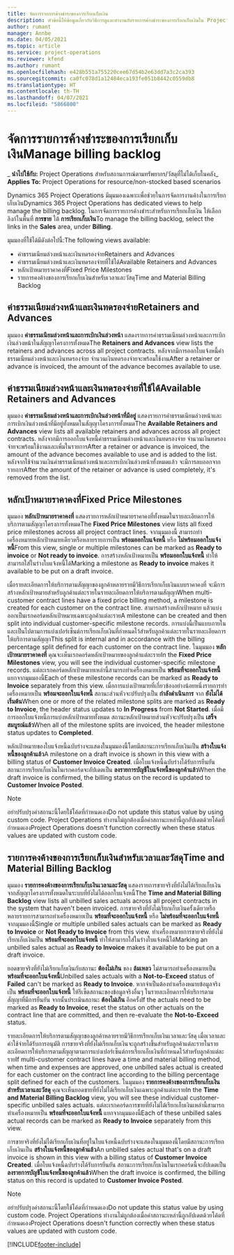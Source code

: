 ```yaml
---
title: จัดการรายการค้างชำระของการเรียกเก็บเงิน
description: หัวข้อนี้ให้ข้อมูลเกี่ยวกับวิธีการดูและทำงานกับรายการค้างชำระของการเรียกเก็บเงินใน Project Operations
author: rumant
manager: Annbe
ms.date: 04/05/2021
ms.topic: article
ms.service: project-operations
ms.reviewer: kfend
ms.author: rumant
ms.openlocfilehash: e428b551a755220cee67d54b2e63dd7a3c2ca393
ms.sourcegitcommit: ca0fc078d1a12484eca193fe051b8442c0559db8
ms.translationtype: HT
ms.contentlocale: th-TH
ms.lasthandoff: 04/07/2021
ms.locfileid: "5866800"
---
```

# <a name="manage-billing-backlog"></a><span data-ttu-id="9b07f-103">จัดการรายการค้างชำระของการเรียกเก็บเงิน</span><span class="sxs-lookup"><span data-stu-id="9b07f-103">Manage billing backlog</span></span>

<span data-ttu-id="9b07f-104">_ **นำไปใช้กับ:** Project Operations สำหรับสถานการณ์ตามทรัพยากร/วัสดุที่ไม่ได้เก็บในคลัง</span><span class="sxs-lookup"><span data-stu-id="9b07f-104">_ **Applies To:** Project Operations for resource/non-stocked based scenarios</span></span>

<span data-ttu-id="9b07f-105">Dynamics 365 Project Operations มีมุมมองเฉพาะเพื่อช่วยในการจัดการงานค้างในการเรียกเก็บเงิน</span><span class="sxs-lookup"><span data-stu-id="9b07f-105">Dynamics 365 Project Operations has dedicated views to help manage the billing backlog.</span></span> <span data-ttu-id="9b07f-106">ในการจัดการรายการค้างชำระสำหรับการเรียกเก็บเงิน ให้เลือกลิงก์ในพื้นที่ **การขาย** ใต้ **การเรียกเก็บเงิน**</span><span class="sxs-lookup"><span data-stu-id="9b07f-106">To manage the billing backlog, select the links in the **Sales** area, under **Billing**.</span></span> 

<span data-ttu-id="9b07f-107">มุมมองที่ใช้ได้มีดังต่อไปนี้:</span><span class="sxs-lookup"><span data-stu-id="9b07f-107">The following views available:</span></span>

- <span data-ttu-id="9b07f-108">ค่าธรรมเนียมล่วงหน้าและเงินทดรองจ่าย</span><span class="sxs-lookup"><span data-stu-id="9b07f-108">Retainers and Advances</span></span>
- <span data-ttu-id="9b07f-109">ค่าธรรมเนียมล่วงหน้าและเงินทดรองจ่ายที่ใช้ได้</span><span class="sxs-lookup"><span data-stu-id="9b07f-109">Available Retainers and Advances</span></span>
- <span data-ttu-id="9b07f-110">หลักเป้าหมายราคาคงที่</span><span class="sxs-lookup"><span data-stu-id="9b07f-110">Fixed Price Milestones</span></span>
- <span data-ttu-id="9b07f-111">รายการคงค้างของการเรียกเก็บเงินสำหรับเวลาและวัสดุ</span><span class="sxs-lookup"><span data-stu-id="9b07f-111">Time and Material Billing Backlog</span></span>

## <a name="retainers-and-advances"></a><span data-ttu-id="9b07f-112">ค่าธรรมเนียมล่วงหน้าและเงินทดรองจ่าย</span><span class="sxs-lookup"><span data-stu-id="9b07f-112">Retainers and Advances</span></span>

<span data-ttu-id="9b07f-113">มุมมอง **ค่าธรรมเนียมล่วงหน้าและการเบิกเงินล่วงหน้า** แสดงรายการค่าธรรมเนียมล่วงหน้าและการเบิกเงินล่วงหน้าในสัญญาโครงการทั้งหมด</span><span class="sxs-lookup"><span data-stu-id="9b07f-113">The **Retainers and Advances** view lists the retainers and advances across all project contracts.</span></span> <span data-ttu-id="9b07f-114">หลังจากมีการออกใบแจ้งหนี้ค่าธรรมเนียมล่วงหน้าและเงินทดรองจ่าย จำนวนเงินทดรองจ่ายจะพร้อมใช้งาน</span><span class="sxs-lookup"><span data-stu-id="9b07f-114">After a retainer or advance is invoiced, the amount of the advance becomes available to use.</span></span>

## <a name="available-retainers-and-advances"></a><span data-ttu-id="9b07f-115">ค่าธรรมเนียมล่วงหน้าและเงินทดรองจ่ายที่ใช้ได้</span><span class="sxs-lookup"><span data-stu-id="9b07f-115">Available Retainers and Advances</span></span>

<span data-ttu-id="9b07f-116">มุมมอง **ค่าธรรมเนียมล่วงหน้าและการเบิกเงินล่วงหน้าที่มีอยู่** แสดงรายการค่าธรรมเนียมล่วงหน้าและการเบิกเงินล่วงหน้าที่มีอยู่ทั้งหมดในสัญญาโครงการทั้งหมด</span><span class="sxs-lookup"><span data-stu-id="9b07f-116">The **Available Retainers and Advances** view lists all available retainers and advances across all project contracts.</span></span> <span data-ttu-id="9b07f-117">หลังจากมีการออกใบแจ้งหนี้ค่าธรรมเนียมล่วงหน้าและเงินทดรองจ่าย จำนวนเงินทดรองจ่ายจะพร้อมใช้งานและเพิ่มในรายการ</span><span class="sxs-lookup"><span data-stu-id="9b07f-117">After a retainer or advance is invoiced, the amount of the advance becomes available to use and is added to the list.</span></span> <span data-ttu-id="9b07f-118">หลังจากใช้จำนวนเงินค่าธรรมเนียมล่วงหน้าและการเบิกเงินล่วงหน้าทั้งหมดแล้ว จะมีการลบออกจากรายการ</span><span class="sxs-lookup"><span data-stu-id="9b07f-118">After the amount of the retainer or advance is used completely, it's removed from the list.</span></span>

## <a name="fixed-price-milestones"></a><span data-ttu-id="9b07f-119">หลักเป้าหมายราคาคงที่</span><span class="sxs-lookup"><span data-stu-id="9b07f-119">Fixed Price Milestones</span></span>

<span data-ttu-id="9b07f-120">มุมมอง **หลักเป้าหมายราคาคงที่** แสดงรายการหลักเป้าหมายราคาคงที่ทั้งหมดในรายละเอียดการให้บริการตามสัญญาโครงการทั้งหมด</span><span class="sxs-lookup"><span data-stu-id="9b07f-120">The **Fixed Price Milestones** view lists all fixed price milestones across all project contract lines.</span></span> <span data-ttu-id="9b07f-121">จากมุมมองนี้ สามารถทำเครื่องหมายหลักเป้าหมายเดียวหรือหลายรายการเป็น **พร้อมออกใบแจ้งหนี้** หรือ **ไม่พร้อมออกใบแจ้งหนี้**</span><span class="sxs-lookup"><span data-stu-id="9b07f-121">From this view, single or multiple milestones can be marked as **Ready to invoice** or **Not ready to invoice**.</span></span> <span data-ttu-id="9b07f-122">การสร้างหลักเป้าหมายเป็น **พร้อมออกใบแจ้งหนี้** ทำให้สามารถใส่ในร่างใบแจ้งหนี้ได้</span><span class="sxs-lookup"><span data-stu-id="9b07f-122">Marking a milestone as **Ready to invoice** makes it available to be put on a draft invoice.</span></span>

<span data-ttu-id="9b07f-123">เมื่อรายละเอียดการให้บริการตามสัญญาของลูกค้าหลายรายมีวิธีการเรียกเก็บเงินแบบราคาคงที่ จะมีการสร้างหลักเป้าหมายสำหรับลูกค้าแต่ละรายในรายละเอียดการให้บริการตามสัญญา</span><span class="sxs-lookup"><span data-stu-id="9b07f-123">When multi-customer contract lines have a fixed price billing method, a milestone is created for each customer on the contract line.</span></span> <span data-ttu-id="9b07f-124">สามารถสร้างหลักเป้าหมาย แล้วแบ่งออกเป็นเรกคอร์ดหลักเป้าหมายเฉพาะลูกค้าแต่ละราย</span><span class="sxs-lookup"><span data-stu-id="9b07f-124">A milestone can be created and then split into individual customer-specific milestone records.</span></span> <span data-ttu-id="9b07f-125">การแบ่งนี้เป็นแบบภายในและเป็นไปตามการแบ่งเปอร์เซ็นต์การเรียกเก็บเงินที่กำหนดไว้สำหรับลูกค้าแต่ละรายในรายละเอียดการให้บริการตามสัญญา</span><span class="sxs-lookup"><span data-stu-id="9b07f-125">This split is internal and in accordance with the billing percentage split defined for each customer on the contract line.</span></span> <span data-ttu-id="9b07f-126">ในมุมมอง **หลักเป้าหมายราคาคงที่** คุณจะเห็นเรกคอร์ดหลักเป้าหมายของลูกค้าแต่ละราย</span><span class="sxs-lookup"><span data-stu-id="9b07f-126">In the **Fixed Price Milestones** view, you will see the individual customer-specific milestone records.</span></span> <span data-ttu-id="9b07f-127">แต่ละเรกคอร์ดหลักเป้าหมายเหล่านี้สามารถทำเครื่องหมายเป็น **พร้อมที่จะออกใบแจ้งหนี้** แยกจากมุมมองนี้</span><span class="sxs-lookup"><span data-stu-id="9b07f-127">Each of these milestone records can be marked as **Ready to Invoice** separately from this view.</span></span> <span data-ttu-id="9b07f-128">เมื่อการแบ่งเป้าหมายที่เกี่ยวข้องอย่างน้อยหนึ่งรายการทำเครื่องหมายเป็น **พร้อมจะออกใบแจ้งหนี้** สถานะส่วนหัวจะปรับปรุงเป็น **กำลังดำเนินการ** จาก **ยังไม่ได้เริ่มต้น**</span><span class="sxs-lookup"><span data-stu-id="9b07f-128">When one or more of the related milestone splits are marked as **Ready to Invoice**, the header status updates to **In Progress** from **Not Started**.</span></span> <span data-ttu-id="9b07f-129">เมื่อมีการออกใบแจ้งหนี้การแบ่งหลักเป้าหมายทั้งหมด สถานะหลักเป้าหมายส่วนหัวจะปรับปรุงเป็น **เสร็จสมบูรณ์แล้ว**</span><span class="sxs-lookup"><span data-stu-id="9b07f-129">When all of the milestone splits are invoiced, the header milestone status updates to **Completed**.</span></span>

<span data-ttu-id="9b07f-130">หลักเป้าหมายของใบแจ้งหนี้ฉบับร่างจะแสดงในมุมมองนี้โดยมีสถานะการเรียกเก็บเงินเป็น **สร้างใบแจ้งหนี้ของลูกค้าแล้ว**</span><span class="sxs-lookup"><span data-stu-id="9b07f-130">A milestone on a draft invoice is shown in this view with a billing status of **Customer Invoice Created**.</span></span> <span data-ttu-id="9b07f-131">เมื่อใบแจ้งหนี้ฉบับร่างได้รับการยืนยัน สถานะการเรียกเก็บเงินในเรกคอร์ดจะอัปเดตเป็น **ลงรายการบัญชีใบแจ้งหนี้ของลูกค้าแล้ว**</span><span class="sxs-lookup"><span data-stu-id="9b07f-131">When the draft invoice is confirmed, the billing status on the record is updated to **Customer Invoice Posted**.</span></span> 

> [!NOTE] 
> <span data-ttu-id="9b07f-132">อย่าปรับปรุงค่าสถานะนี้โดยใช้โค้ดที่กำหนดเอง</span><span class="sxs-lookup"><span data-stu-id="9b07f-132">Do not update this status value by using custom code.</span></span> <span data-ttu-id="9b07f-133">Project Operations ทำงานไม่ถูกต้องเมื่อค่าสถานะเหล่านี้ถูกอัปเดตด้วยโค้ดที่กำหนดเอง</span><span class="sxs-lookup"><span data-stu-id="9b07f-133">Project Operations doesn't function correctly when these status values are updated with custom code.</span></span>

## <a name="time-and-material-billing-backlog"></a><span data-ttu-id="9b07f-134">รายการคงค้างของการเรียกเก็บเงินสำหรับเวลาและวัสดุ</span><span class="sxs-lookup"><span data-stu-id="9b07f-134">Time and Material Billing Backlog</span></span>

<span data-ttu-id="9b07f-135">มุมมอง **รายการคงค้างของการเรียกเก็บเงินเวลาและวัสดุ** แสดงรายการขายจริงที่ยังไม่ได้เรียกเก็บเงินจากสัญญาโครงการทั้งหมดในระบบที่ยังไม่ได้ออกใบแจ้งหนี้</span><span class="sxs-lookup"><span data-stu-id="9b07f-135">The **Time and Material Billing Backlog** view lists all unbilled sales actuals across all project contracts in the system that haven't been invoiced.</span></span> <span data-ttu-id="9b07f-136">การขายจริงที่ยังไม่เรียกเก็บเงินครั้งเดียวหรือหลายรายการสามารถทำเครื่องหมายเป็น **พร้อมที่จะออกใบแจ้งหนี้** หรือ **ไม่พร้อมที่จะออกใบแจ้งหนี้** จากมุมมองนี้</span><span class="sxs-lookup"><span data-stu-id="9b07f-136">Single or multiple unbilled sales actuals can be marked as **Ready to Invoice** or **Not Ready to Invoice** from this view.</span></span> <span data-ttu-id="9b07f-137">ทำเครื่องหมายการขายจริงที่ยังไม่เรียกเก็บเงินเป็น **พร้อมที่จะออกใบแจ้งหนี้** ทำให้สามารถใส่ในร่างใบแจ้งหนี้ได้</span><span class="sxs-lookup"><span data-stu-id="9b07f-137">Marking an unbilled sales actual as **Ready to Invoice** makes it available to be put on a draft invoice.</span></span>

<span data-ttu-id="9b07f-138">ยอดขายจริงที่ยังไม่เรียกเก็บเงินกับสถานะ **ต้องไม่เกิน** ของ **ล้มเหลว** ไม่สามารถทำเครื่องหมายเป็น **พร้อมที่จะออกใบแจ้งหนี้**</span><span class="sxs-lookup"><span data-stu-id="9b07f-138">Unbilled sales actuals with a **Not-to-Exceed** status of **Failed** can't be marked as **Ready to Invoice**.</span></span> <span data-ttu-id="9b07f-139">หากจำเป็นต้องทำเครื่องหมายข้อมูลจริงเป็น **พร้อมที่จะออกใบแจ้งหนี้** ให้รีเซ็ตสถานะของข้อมูลจริงอื่นๆ ในรายละเอียดการให้บริการตามสัญญาที่มีการยืนยัน จากนั้นประเมินสถานะ **ต้องไม่เกิน** อีกครั้ง</span><span class="sxs-lookup"><span data-stu-id="9b07f-139">If the actuals need to be marked as **Ready to Invoice**, reset the status on other actuals on the contract line that are committed, and then re-evaluate the **Not-to-Exceed** status.</span></span>

<span data-ttu-id="9b07f-140">รายละเอียดการให้บริการตามสัญญาของลูกค้าหลายรายมีวิธีการเรียกเก็บเงินเวลาและวัสดุ เมื่อเวลาและค่าใช้จ่ายได้รับการอนุมัติ การขายจริงที่ยังไม่เรียกเก็บเงินจะถูกสร้างขึ้นสำหรับลูกค้าแต่ละรายในรายละเอียดการให้บริการตามสัญญาตามการแบ่งเปอร์เซ็นต์การเรียกเก็บเงินที่กำหนดไว้สำหรับลูกค้าแต่ละราย</span><span class="sxs-lookup"><span data-stu-id="9b07f-140">If multi-customer contract lines have a time and material billing method, when time and expenses are approved, one unbilled sales actual is created for each customer on the contract line according to the billing percentage split defined for each of the customers.</span></span> <span data-ttu-id="9b07f-141">ในมุมมอง **รายการคงค้างของการเรียกเก็บเงินสำหรับเวลาและวัสดุ** คุณจะเห็นยอดขายที่ยังไม่ได้เรียกเก็บเงินเฉพาะลูกค้าแต่ละราย</span><span class="sxs-lookup"><span data-stu-id="9b07f-141">In the **Time and Material Billing Backlog** view, you will see these individual customer-specific unbilled sales actuals.</span></span> <span data-ttu-id="9b07f-142">แต่ละเรกคอร์ดการขายที่ยังไม่ได้เรียกเก็บเงินเหล่านี้สามารถทำเครื่องหมายเป็น **พร้อมที่จะออกใบแจ้งหนี้** แยกจากมุมมองนี้</span><span class="sxs-lookup"><span data-stu-id="9b07f-142">Each of these unbilled sales actual records can be marked as **Ready to Invoice** separately from this view.</span></span>

<span data-ttu-id="9b07f-143">การขายจริงที่ยังไม่ได้เรียกเก็บเงินที่อยู่ในใบแจ้งหนี้ฉบับร่างจะแสดงในมุมมองนี้โดยมีสถานะการเรียกเก็บเงินเป็น **สร้างใบแจ้งหนี้ของลูกค้าแล้ว**</span><span class="sxs-lookup"><span data-stu-id="9b07f-143">An unbilled sales actual that's on a draft invoice is shown in this view with a billing status of **Customer Invoice Created**.</span></span> <span data-ttu-id="9b07f-144">เมื่อใบแจ้งหนี้ฉบับร่างได้รับการยืนยัน สถานะการเรียกเก็บเงินในเรกคอร์ดนี้จะอัปเดตเป็น **ลงรายการบัญชีใบแจ้งหนี้ของลูกค้าแล้ว**</span><span class="sxs-lookup"><span data-stu-id="9b07f-144">When the draft invoice is confirmed, the billing status on this record is updated to **Customer Invoice Posted**.</span></span> 

> [!NOTE] 
> <span data-ttu-id="9b07f-145">อย่าปรับปรุงค่าสถานะนี้โดยใช้โค้ดที่กำหนดเอง</span><span class="sxs-lookup"><span data-stu-id="9b07f-145">Do not update this status value by using custom code.</span></span> <span data-ttu-id="9b07f-146">Project Operations ทำงานไม่ถูกต้องเมื่อค่าสถานะเหล่านี้ถูกอัปเดตด้วยโค้ดที่กำหนดเอง</span><span class="sxs-lookup"><span data-stu-id="9b07f-146">Project Operations doesn't function correctly when these status values are updated with custom code.</span></span>


[!INCLUDE[footer-include](../includes/footer-banner.md)]
